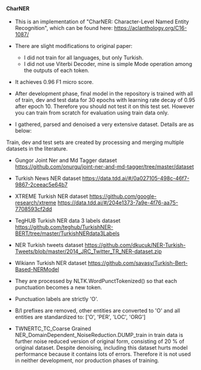 #### CharNER

- This is an implementation of "CharNER: Character-Level Named Entity Recognition", which can be found here: https://aclanthology.org/C16-1087/
- There are slight modifications to original paper:
	- I did not train for all languages, but only Turkish.
	- I did not use Viterbi Decoder, mine is simple Mode operation among the outputs of each token.
	
- It achieves 0.96 F1 micro score.
- After development phase, final model in the repository is trained with all of train, dev and test data for 30 epochs with learning rate decay of 0.95 after epoch 10. Therefore you should not test it on this test set. However you can train from scratch for evaluation using train data only.
- I gathered, parsed and denoised a very extensive dataset.
Details are as below:

Train, dev and test sets are created by processing and merging multiple datasets in the literature.

- Gungor Joint Ner and Md Tagger dataset
https://github.com/onurgu/joint-ner-and-md-tagger/tree/master/dataset

- Turkish News NER dataset
https://data.tdd.ai/#/0a027105-498c-46f7-9867-2ceeac5e64b7

- XTREME Turkish NER dataset
https://github.com/google-research/xtreme
https://data.tdd.ai/#/204e1373-7a9e-4f76-aa75-7708593cf2dd

- TegHUB Turkish NER data 3 labels dataset
https://github.com/teghub/TurkishNER-BERT/tree/master/TurkishNERdata3Labels

- NER Turkish tweets dataset
https://github.com/dkucuk/NER-Turkish-Tweets/blob/master/2014_JRC_Twitter_TR_NER-dataset.zip

- Wikiann Turkish NER dataset
https://github.com/savasy/Turkish-Bert-Based-NERModel


- They are processed by NLTK.WordPunctTokenized() so that each punctuation becomes a new token.
- Punctuation labels are strictly 'O'.
- B/I prefixes are removed, other entities are converted to 'O' and all entities are standardized to: ['O', 'PER', 'LOC', 'ORG']
- TWNERTC_TC_Coarse Grained NER_DomainDependent_NoiseReduction.DUMP_train in train data is further noise reduced version of original form, consisting of 20 % of original dataset. Despite denoising, including this dataset hurts model performance because it contains lots of errors. Therefore it is not used in neither development, nor production phases of training.